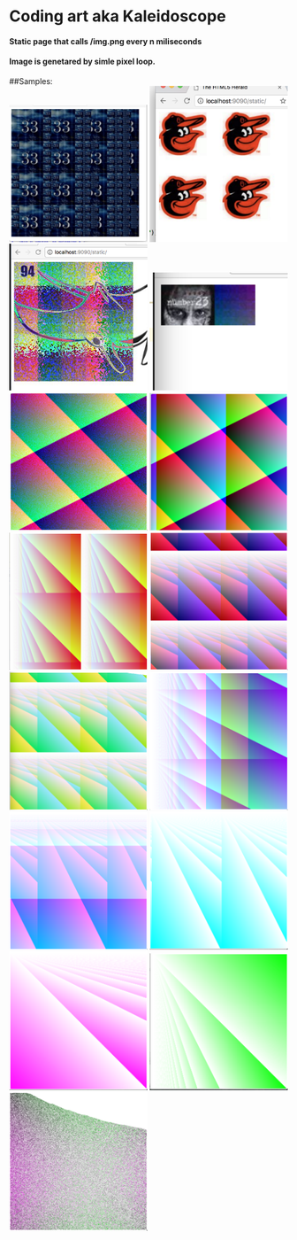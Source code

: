 # Coding art aka Kaleidoscope

#### Static page that calls /img.png every n miliseconds
#### Image is genetared by simle pixel loop.

##Samples:
<br>
<img width="250" src="cmd/art/16.png">
<img width="250" src="cmd/art/15.png">
<img width="250" src="cmd/art/14.png">
<img width="250" src="cmd/art/13.png">
<img width="250" src="cmd/art/12.png">
<img width="250" src="cmd/art/11.png">
<img width="250" src="cmd/art/10.png">
<img width="250" src="cmd/art/9.png">
<img width="250" src="cmd/art/8.png">
<img width="250" src="cmd/art/7.png">
<img width="250" src="cmd/art/6.png">
<img width="250" src="cmd/art/5.png">
<img width="250" src="cmd/art/4.png">
<img width="250" src="cmd/art/3.png">
<img width="250" src="cmd/art/2.png">
